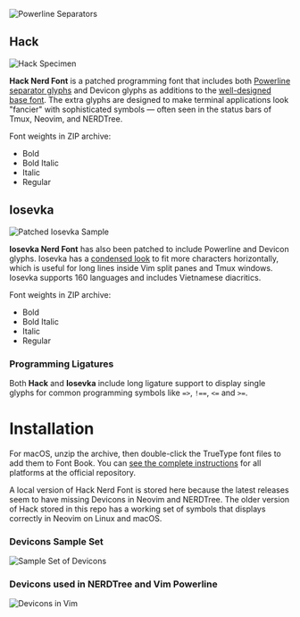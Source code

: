 ![Powerline Separators](https://camo.githubusercontent.com/3c3a1717e42f17651f688ecc19f87e7433275098/68747470733a2f2f7261772e6769746875622e636f6d2f706f7765726c696e652f706f7765726c696e652f646576656c6f702f646f63732f736f757263652f5f7374617469632f696d672f706c2d6d6f64652d6e6f726d616c2e706e67)

## Hack
![Hack Specimen](https://sourcefoundry.org/hack/assets/img/mockup/srcmockup.png)

**Hack Nerd Font** is a patched programming font that includes both [Powerline separator glyphs](https://github.com/microsoft/cascadia-code/issues/10#issue-481430946) and Devicon glyphs as additions to the [well-designed base font](https://sourcefoundry.org/hack/). The extra glyphs are designed to make terminal applications look "fancier" with sophisticated symbols — often seen in the status bars of Tmux, Neovim, and NERDTree.

Font weights in ZIP archive:
- Bold
- Bold Italic
- Italic
- Regular

## Iosevka
![Patched Iosevka Sample](https://raw.githubusercontent.com/be5invis/Iosevka/master/images/preview-all.png)

**Iosevka Nerd Font** has also been patched to include Powerline and Devicon glyphs. Iosevka has a [condensed look](https://typeof.net/Iosevka/) to fit more characters horizontally, which is useful for long lines inside Vim split panes and Tmux windows. Iosevka supports 160 languages and includes Vietnamese diacritics.

Font weights in ZIP archive:
- Bold
- Bold Italic
- Italic
- Regular

### Programming Ligatures
Both **Hack** and **Iosevka** include long ligature support to display single glyphs for common programming symbols like `=>`, `!==`, `<=` and `>=`.

# Installation

For macOS, unzip the archive, then double-click the TrueType font files to add them to Font Book. You can [see the complete instructions](https://github.com/ryanoasis/nerd-fonts/tree/master/patched-fonts/Hack#quick-installation) for all platforms at the official repository.

A local version of Hack Nerd Font is stored here because the latest releases seem to have missing Devicons in Neovim and NERDTree. The older version of Hack stored in this repo has a working set of symbols that displays correctly in Neovim on Linux and macOS.


### Devicons Sample Set

![Sample Set of Devicons](https://vorillaz.github.io/devicons/img/ogimage.png)


### Devicons used in NERDTree and Vim Powerline

![Devicons in Vim](https://raw.githubusercontent.com/wiki/ryanoasis/vim-devicons/screenshots/v0.10.x/overall-screenshot.png)
